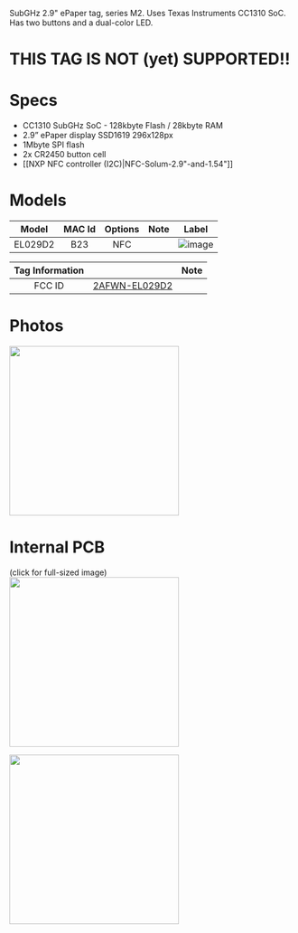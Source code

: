 SubGHz 2.9" ePaper tag, series M2. Uses Texas Instruments CC1310 SoC. Has two buttons and a dual-color LED.

# THIS TAG IS NOT (yet) SUPPORTED!! #

# Specs #
* CC1310 SubGHz SoC - 128kbyte Flash / 28kbyte RAM
* 2.9” ePaper display SSD1619 296x128px
* 1Mbyte SPI flash
* 2x CR2450 button cell
* [[NXP NFC controller (I2C)|NFC-Solum-2.9"-and-1.54"]]

# Models # 
Model | MAC Id | Options | Note | Label
:-------------------------:|:------:|:-----------------------:|:-------------------------:|:---------------------:
EL029D2 | B23 | NFC | | ![image](https://github.com/jjwbruijn/OpenEPaperLink/assets/2544995/9f0b4c0b-58b3-4981-9522-3185ebeb5715)


 Tag Information                     |       | Note
:-------------------------:|:-------------------------:|:-------------------------:
FCC ID | [2AFWN-EL029D2](https://fccid.io/2AFWN-EL029D2)

# Photos #
<img width="300" src="https://github.com/jjwbruijn/OpenEPaperLink/assets/2544995/2192d324-cafb-44fd-9519-dc75a2412226">


# Internal PCB #
(click for full-sized image)<br/>
<a href="https://github.com/jjwbruijn/OpenEPaperLink/assets/2544995/58534ce1-4b16-45d2-86b3-d0f3f92881ba"><img width="300" src="https://github.com/jjwbruijn/OpenEPaperLink/assets/2544995/58534ce1-4b16-45d2-86b3-d0f3f92881ba"></a><br/>

<a href="https://github.com/jjwbruijn/OpenEPaperLink/assets/2544995/e29d5333-b86a-4b42-bd19-49180a4dc579">
<img width="300" src="https://github.com/jjwbruijn/OpenEPaperLink/assets/2544995/e29d5333-b86a-4b42-bd19-49180a4dc579"></a>